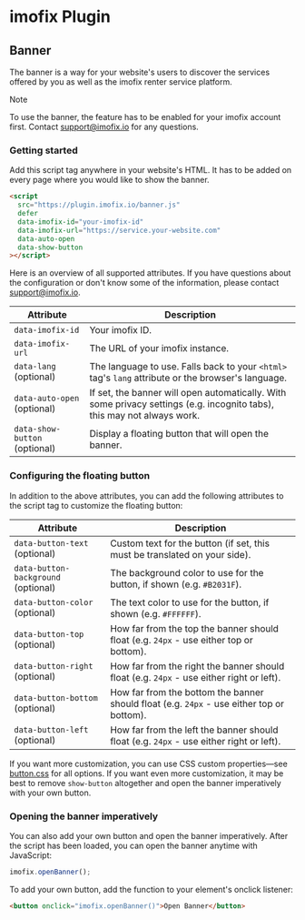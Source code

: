 # imofix Plugin

## Banner

The banner is a way for your website's users to discover the services offered by you as well as the imofix renter service platform.

> [!NOTE]  
> To use the banner, the feature has to be enabled for your imofix account first. Contact [support@imofix.io](mailto:support@imofix.io) for any questions.

### Getting started

Add this script tag anywhere in your website's HTML. It has to be added on every page where you would like to show the banner.

```html
<script
  src="https://plugin.imofix.io/banner.js"
  defer
  data-imofix-id="your-imofix-id"
  data-imofix-url="https://service.your-website.com"
  data-auto-open
  data-show-button
></script>
```

Here is an overview of all supported attributes. If you have questions about the configuration or don't know some of the information, please contact [support@imofix.io](mailto:support@imofix.io).

| Attribute                     | Description                                                                                                             |
|-------------------------------|-------------------------------------------------------------------------------------------------------------------------|
| `data-imofix-id`              | Your imofix ID.                                                                                                         |
| `data-imofix-url`             | The URL of your imofix instance.                                                                                        |
| `data-lang` (optional)        | The language to use. Falls back to your `<html>` tag's `lang` attribute or the browser's language.                      |
| `data-auto-open` (optional)   | If set, the banner will open automatically. With some privacy settings (e.g. incognito tabs), this may not always work. |
| `data-show-button` (optional) | Display a floating button that will open the banner.                                                                    |

### Configuring the floating button

In addition to the above attributes, you can add the following attributes to the script tag to customize the floating button:

| Attribute                           | Description                                                                               |
| ----------------------------------- | ----------------------------------------------------------------------------------------- |
| `data-button-text` (optional)       | Custom text for the button (if set, this must be translated on your side).                |
| `data-button-background` (optional) | The background color to use for the button, if shown (e.g. `#B2031F`).                    |
| `data-button-color` (optional)      | The text color to use for the button, if shown (e.g. `#FFFFFF`).                          |
| `data-button-top` (optional)        | How far from the top the banner should float (e.g. `24px` - use either top or bottom).    |
| `data-button-right` (optional)      | How far from the right the banner should float (e.g. `24px` - use either right or left).  |
| `data-button-bottom` (optional)     | How far from the bottom the banner should float (e.g. `24px` - use either top or bottom). |
| `data-button-left` (optional)       | How far from the left the banner should float (e.g. `24px` - use either right or left).   |

If you want more customization, you can use CSS custom properties—see [button.css](src/button.css) for all options. If you want even more customization, it may be best to remove `show-button` altogether and open the banner imperatively with your own button.

### Opening the banner imperatively

You can also add your own button and open the banner imperatively. After the script has been loaded, you can open the banner anytime with JavaScript:

```js
imofix.openBanner();
```

To add your own button, add the function to your element's onclick listener:

```html
<button onclick="imofix.openBanner()">Open Banner</button>
```
